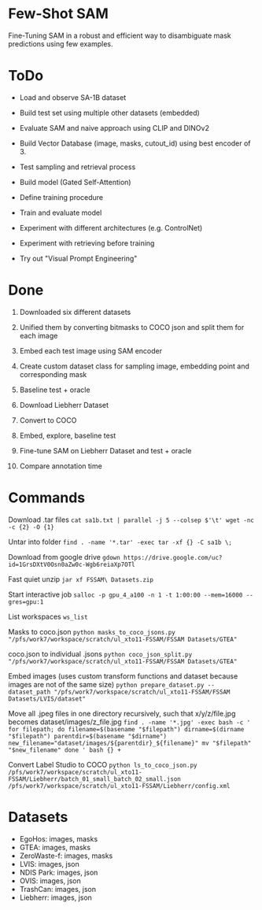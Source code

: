 # Few-Shot SAM

Fine-Tuning SAM in a robust and efficient way to disambiguate mask predictions using few examples.

# ToDo

- Load and observe SA-1B dataset
- Build test set using multiple other datasets (embedded)
- Evaluate SAM and naive approach using CLIP and DINOv2

- Build Vector Database (image, masks, cutout_id) using best encoder of 3.
- Test sampling and retrieval process

- Build model (Gated Self-Attention)
- Define training procedure
- Train and evaluate model

- Experiment with different architectures (e.g. ControlNet)
- Experiment with retrieving before training
- Try out "Visual Prompt Engineering"

# Done

1. Downloaded six different datasets
2. Unified them by converting bitmasks to COCO json and split them for each image
3. Embed each test image using SAM encoder
4. Create custom dataset class for sampling image, embedding point and corresponding mask
5. Baseline test + oracle

6. Download Liebherr Dataset
7. Convert to COCO
8. Embed, explore, baseline test
9. Fine-tune SAM on Liebherr Dataset and test + oracle
10. Compare annotation time

# Commands

Download .tar files
`cat sa1b.txt | parallel -j 5 --colsep $'\t' wget -nc -c {2} -O {1}`

Untar into folder
`find . -name '*.tar' -exec tar -xf {} -C sa1b \;`

Download from google drive
`gdown https://drive.google.com/uc?id=1GrsDXtV0Osn0aZw0c-Wgb6reiaXp7OTl`

Fast quiet unzip
`jar xf FSSAM\ Datasets.zip`

Start interactive job
`salloc -p gpu_4_a100 -n 1 -t 1:00:00 --mem=16000 --gres=gpu:1`

List workspaces
`ws_list`

Masks to coco.json
`python masks_to_coco_jsons.py "/pfs/work7/workspace/scratch/ul_xto11-FSSAM/FSSAM Datasets/GTEA"`

coco.json to individual .jsons
`python coco_json_split.py "/pfs/work7/workspace/scratch/ul_xto11-FSSAM/FSSAM Datasets/GTEA"`

Embed images (uses custom transform functions and dataset because images are not of the same size)
`python prepare_dataset.py --dataset_path "/pfs/work7/workspace/scratch/ul_xto11-FSSAM/FSSAM Datasets/LVIS/dataset"`

Move all .jpeg files in one directory recursively, such that x/y/z/file.jpg becomes dataset/images/z_file.jpg
`find . -name '*.jpg' -exec bash -c '
    for filepath; do
        filename=$(basename "$filepath")
        dirname=$(dirname "$filepath")
        parentdir=$(basename "$dirname")
        new_filename="dataset/images/${parentdir}_${filename}"
        mv "$filepath" "$new_filename"
    done
' bash {} +`

Convert Label Studio to COCO
`python ls_to_coco_json.py /pfs/work7/workspace/scratch/ul_xto11-FSSAM/Liebherr/batch_01_small_batch_02_small.json /pfs/work7/workspace/scratch/ul_xto11-FSSAM/Liebherr/config.xml`

# Datasets

- EgoHos: images, masks
- GTEA: images, masks
- ZeroWaste-f: images, masks
- LVIS: images, json
- NDIS Park: images, json
- OVIS: images, json
- TrashCan: images, json
- Liebherr: images, json